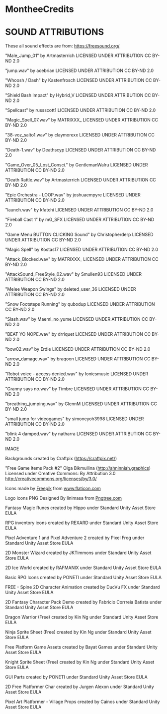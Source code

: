 # MontheeCredits

# SOUND ATTRIBUTIONS

These all sound effects are from: https://freesound.org/

"Male_Jump_01" by Artmasterrich
LICENSED UNDER ATTRIBUTION CC BY-ND 2.0

"jump.wav" by acebrian
LICENSED UNDER ATTRIBUTION CC BY-ND 2.0

"Whoosh / Dash" by Kastenfrosch
LICENSED UNDER ATTRIBUTION CC BY-ND 2.0

"Shield Bash Impact" by Hybrid_V
LICENSED UNDER ATTRIBUTION CC BY-ND 2.0

"Spellcast" by russscott1
LICENSED UNDER ATTRIBUTION CC BY-ND 2.0

"Magic_Spell_07.wav" by MATRIXXX_
LICENSED UNDER ATTRIBUTION CC BY-ND 2.0

"38-voz_salto1.wav" by claymorexx
LICENSED UNDER ATTRIBUTION CC BY-ND 2.0

"Death-1.wav" by Deathscyp
LICENSED UNDER ATTRIBUTION CC BY-ND 2.0

"Game_Over_05_Lost_Consci." by GentlemanWalru
LICENSED UNDER ATTRIBUTION CC BY-ND 2.0

"Death Rattle.wav" by Artmasterrich
LICENSED UNDER ATTRIBUTION CC BY-ND 2.0

"Epic Orchestra - LOOP.wav" by joshuaempyre
LICENSED UNDER ATTRIBUTION CC BY-ND 2.0

"launch.wav" by kfatehi
LICENSED UNDER ATTRIBUTION CC BY-ND 2.0

"Fireball Cast 1" by mG_SFX
LICENSED UNDER ATTRIBUTION CC BY-ND 2.0

"Game Menu BUTTON CLICKING Sound" by Christopherderp
LICENSED UNDER ATTRIBUTION CC BY-ND 2.0

"Magic Spell" by Kostas17
LICENSED UNDER ATTRIBUTION CC BY-ND 2.0

"Attack_Blocked.wav" by MATRIXXX_
LICENSED UNDER ATTRIBUTION CC BY-ND 2.0

"AttackSound_FreeStyle_02.wav" by Smullen93
LICENSED UNDER ATTRIBUTION CC BY-ND 2.0

"Melee Weapon Swings" by deleted_user_36
LICENSED UNDER ATTRIBUTION CC BY-ND 2.0

"Snow Footsteps Running" by qubodup
LICENSED UNDER ATTRIBUTION CC BY-ND 2.0

"Slash.wav" by Maemi_no_yume
LICENSED UNDER ATTRIBUTION CC BY-ND 2.0

"BEAT YO NOPE.wav" by drriquet
LICENSED UNDER ATTRIBUTION CC BY-ND 2.0

"bow02.wav" by Erdie
LICENSED UNDER ATTRIBUTION CC BY-ND 2.0

"arrow_damage.wav" by braqoon
LICENSED UNDER ATTRIBUTION CC BY-ND 2.0

"Robot voice - access denied.wav" by Ionicsmusic
LICENSED UNDER ATTRIBUTION CC BY-ND 2.0

"Granny says no.wav" by Timbre
LICENSED UNDER ATTRIBUTION CC BY-ND 2.0

"breathing_jumping.wav" by GlennM
LICENSED UNDER ATTRIBUTION CC BY-ND 2.0

"small jump for videogames" by simoneyoh3998
LICENSED UNDER ATTRIBUTION CC BY-ND 2.0

"blink 4 damped.wav" by natharra
LICENSED UNDER ATTRIBUTION CC BY-ND 2.0


IMAGE

Backgrounds created by Craftpix (https://craftpix.net/)

"Free Game Items Pack #2" Olga Bikmullina (http://ahninniah.graphics) Licensed under Creative Commons: By Attribution 3.0 http://creativecommons.org/licenses/by/3.0/

<div>Icons made by <a href="https://www.freepik.com" title="Freepik">Freepik</a> from <a href="https://www.flaticon.com/" title="Flaticon">www.flaticon.com</a></div>

Logo icons PNG Designed By linimasa from <a href="https://pngtree.com/">Pngtree.com</a>

Fantasy Magic Runes created by Hippo under Standard Unity Asset Store EULA

RPG inventory icons created by REXARD under Standard Unity Asset Store EULA

Pixel Adventure 1 and Pixel Adventure 2 created by Pixel Frog under Standard Unity Asset Store EULA

2D Monster Wizard created by JKTimmons under Standard Unity Asset Store EULA

2D Ice World created by RAFMANIX under Standard Unity Asset Store EULA

Basic RPG Icons created by PONETI under Standard Unity Asset Store EULA

FREE - Spine 2D Character Animation created by DucVu FX under Standard Unity Asset Store EULA

2D Fantasy Character Pack Demo created by Fabricio Corrreia Batista under Standard Unity Asset Store EULA

Dragon Warrior (Free) created by Kin Ng under Standard Unity Asset Store EULA

Ninja Sprite Sheet (Free) created by Kin Ng under Standard Unity Asset Store EULA

Free Platform Game Assets created by Bayat Games under Standard Unity Asset Store EULA

Knight Sprite Sheet (Free) created by Kin Ng under Standard Unity Asset Store EULA

GUI Parts created by PONETI under Standard Unity Asset Store EULA

2D Free Platformer Char created by Jurgen Alexon under Standard Unity Asset Store EULA

Pixel Art Platformer - Village Props created by Cainos under Standard Unity Asset Store EULA

